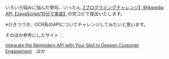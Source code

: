いろいろ悩みに悩んだ挙句、いったん[【プログラミングチャレンジ】Wikipedia API【JavaScript/10分で実装】](https://www.youtube.com/watch?v=x__oPtzW-eA)の完コピで提出いたします。

※ひきつづき、OCR系のAPIについてチャレンジしてみたいと思います。


そのほか参考にしたサイト：

[Integrate the Reminders API with Your Skill to Deepen Customer Engagement](https://www.youtube.com/watch?v=eF7R4BEFu5c&t=191s)　ほか



